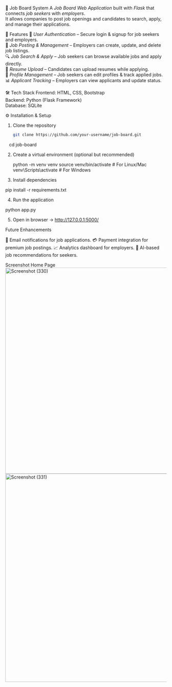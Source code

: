 💼 Job Board System
  A *Job Board Web Application* built with *Flask* that connects *job seekers* with *employers*.  
  It allows companies to post job openings and candidates to search, apply, and manage their applications.

🚀 Features
 🔐 *User Authentication* – Secure login & signup for job seekers and employers.  
 📝 *Job Posting & Management* – Employers can create, update, and delete job listings.  
 🔍 *Job Search & Apply* – Job seekers can browse available jobs and apply directly.  
 📄 *Resume Upload* – Candidates can upload resumes while applying.  
 👤 *Profile Management* – Job seekers can edit profiles & track applied jobs.  
 📊 *Applicant Tracking* – Employers can view applicants and update status.  

🛠 Tech Stack
  Frontend: HTML, CSS, Bootstrap  
  Backend: Python (Flask Framework)  
  Database: SQLite   

⚙ Installation & Setup

1. Clone the repository
   ```bash
   git clone https://github.com/your-username/job-board.git
   cd job-board

2. Create a virtual environment (optional but recommended)

    python -m venv venv
    source venv/bin/activate   # For Linux/Mac
    venv\Scripts\activate      # For Windows

3. Install dependencies

pip install -r requirements.txt

4. Run the application

python app.py

5. Open in browser → http://127.0.0.1:5000/
  
Future Enhancements

📧 Email notifications for job applications.
💳 Payment integration for premium job postings.
📈 Analytics dashboard for employers.
🤖 AI-based job recommendations for seekers.

Screenshot
Home Page 
<img width="1366" height="642" alt="Screenshot (330)" src="https://github.com/user-attachments/assets/14cba698-17a3-4028-a731-e9dfbaac6d83" />
<img width="1366" height="649" alt="Screenshot (331)" src="https://github.com/user-attachments/assets/15d172a0-878d-444f-b09a-50a29dc944ef" />


